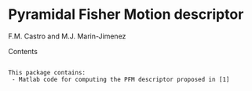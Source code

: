 Pyramidal Fisher Motion descriptor
==================================

F.M. Castro and M.J. Marin-Jimenez

Contents
~~~~~~~~

This package contains:
 - Matlab code for computing the PFM descriptor proposed in [1]
